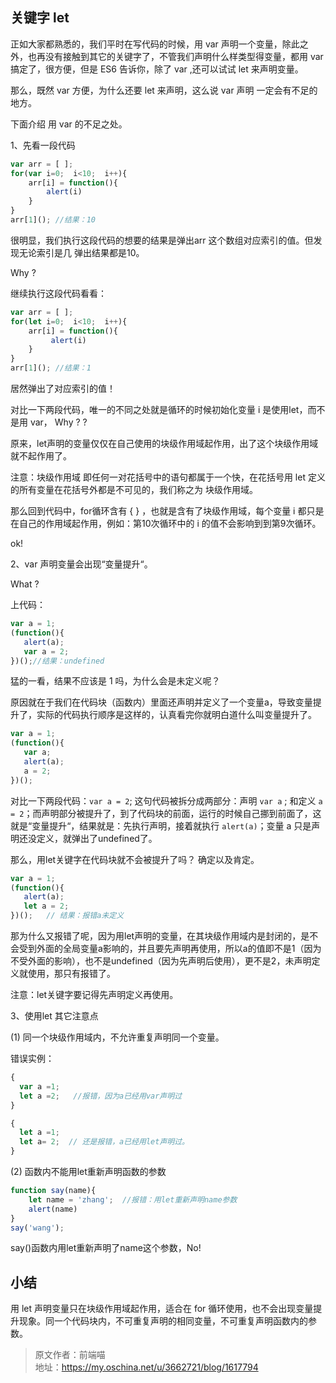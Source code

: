 ## 关键字 let

正如大家都熟悉的，我们平时在写代码的时候，用 var 声明一个变量，除此之外，也再没有接触到其它的关键字了，不管我们声明什么样类型得变量，都用 var 搞定了，很方便，但是 ES6 告诉你，除了 var ,还可以试试 let 来声明变量。

那么，既然 var 方便，为什么还要 let 来声明，这么说 var 声明 一定会有不足的地方。

下面介绍 用 var 的不足之处。

1、先看一段代码

```js
var arr = [ ];
for(var i=0;  i<10;  i++){
    arr[i] = function(){
        alert(i)
    }
}
arr[1](); //结果：10
```

很明显，我们执行这段代码的想要的结果是弹出arr 这个数组对应索引的值。但发现无论索引是几 弹出结果都是10。

Why ?

继续执行这段代码看看：

```js
var arr = [ ];
for(let i=0;  i<10;  i++){
    arr[i] = function(){
         alert(i)
    }
}
arr[1](); //结果：1
```

居然弹出了对应索引的值！

对比一下两段代码，唯一的不同之处就是循环的时候初始化变量 i 是使用let，而不是用 var， Why ? ?

原来，let声明的变量仅仅在自己使用的块级作用域起作用，出了这个块级作用域就不起作用了。

注意：块级作用域 即任何一对花括号中的语句都属于一个快，在花括号用 let 定义的所有变量在花括号外都是不可见的，我们称之为 块级作用域。

那么回到代码中，for循环含有 { } ，也就是含有了块级作用域，每个变量 i 都只是在自己的作用域起作用，例如：第10次循环中的 i 的值不会影响到到第9次循环。

ok!

2、var 声明变量会出现“变量提升“。

What ?

上代码：

```js
var a = 1;
(function(){
   alert(a);
   var a = 2;
})();//结果：undefined
```

猛的一看，结果不应该是 1 吗，为什么会是未定义呢？

原因就在于我们在代码块（函数内）里面还声明并定义了一个变量a，导致变量提升了，实际的代码执行顺序是这样的，认真看完你就明白道什么叫变量提升了。

```js
var a = 1;
(function(){
   var a;
   alert(a);
   a = 2;
})();
```

对比一下两段代码：`var a = 2`; 这句代码被拆分成两部分：声明 `var a` ; 和定义 `a = 2`；而声明部分被提升了，到了代码块的前面，运行的时候自己挪到前面了，这就是“变量提升“，结果就是：先执行声明，接着就执行 `alert(a)`；变量 a 只是声明还没定义，就弹出了undefined了。

那么，用let关键字在代码块就不会被提升了吗？ 确定以及肯定。

```js
var a = 1;
(function(){
   alert(a);
   let a = 2;
})();   // 结果：报错a未定义
```

那为什么又报错了呢，因为用let声明的变量，在其块级作用域内是封闭的，是不会受到外面的全局变量a影响的，并且要先声明再使用，所以a的值即不是1（因为不受外面的影响），也不是undefined（因为先声明后使用），更不是2，未声明定义就使用，那只有报错了。

注意：let关键字要记得先声明定义再使用。

3、使用let 其它注意点

(1) 同一个块级作用域内，不允许重复声明同一个变量。

错误实例：

```js
{
  var a =1;
  let a =2;   //报错，因为a已经用var声明过
}
```

```js
{
  let a =1;
  let a= 2;  // 还是报错，a已经用let声明过。
}
```

(2) 函数内不能用let重新声明函数的参数

```js
function say(name){
    let name = 'zhang';  //报错：用let重新声明name参数
    alert(name)
}
say('wang');
```

say()函数内用let重新声明了name这个参数，No!

## 小结

用 let 声明变量只在块级作用域起作用，适合在 for 循环使用，也不会出现变量提升现象。同一个代码块内，不可重复声明的相同变量，不可重复声明函数内的参数。

> 原文作者：前端喵<br/>地址：https://my.oschina.net/u/3662721/blog/1617794